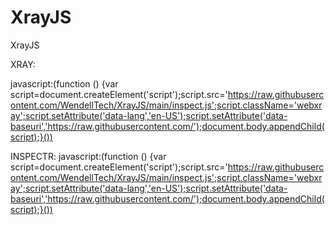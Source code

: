 # XrayJS
XrayJS


XRAY:

javascript:(function () {var script=document.createElement('script');script.src='https://raw.githubusercontent.com/WendellTech/XrayJS/main/inspect.js';script.className='webxray';script.setAttribute('data-lang','en-US');script.setAttribute('data-baseuri','https://raw.githubusercontent.com/');document.body.appendChild(script);}())

INSPECTR:
javascript:(function () {var script=document.createElement('script');script.src='https://raw.githubusercontent.com/WendellTech/XrayJS/main/inspect.js';script.className='webxray';script.setAttribute('data-lang','en-US');script.setAttribute('data-baseuri','https://raw.githubusercontent.com/');document.body.appendChild(script);}())
